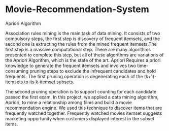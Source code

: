 # Movie-Recommendation-System
Apriori Algorithm

   Association rules mining is the main task of data mining. It consists of two
compulsory steps, the first step is discovery of frequent itemsets, and the second one
is extracting the rules from the mined frequent itemsets.The first step is a massive
computational step. There are many algorithms presented to complete this step, but all of
these algorithms are variations of the Apriori Algorithm, which is the state of the art.
Apriori Requires a priori knowledge to generate the frequent itemsets and involves two
time-consuming pruning steps to exclude the infrequent candidates and hold frequents. The
first pruning operation is degenerating each of the (k+1)-itemsets to its k-itemset subsets.

   The second pruning operation is to support counting for each candidate passed the first exam.
In this project, we applied a data mining algorithm, Apriori, to mine a relationship
among films and build a movie recommendation engine. We used this technique to discover
items that are frequently watched together. Frequently watched movies itemset suggests
marketing opportunity when customers displayed interest in the subset items.
